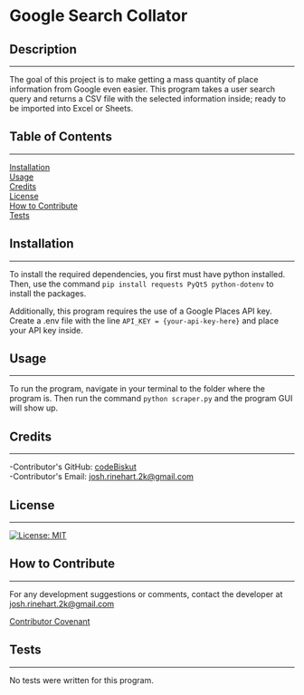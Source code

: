 
  # Google Search Collator   

  ## Description
  ---

  The goal of this project is to make getting a mass quantity of place information from Google even easier. This program takes a user search query and returns a CSV file with the selected information inside; ready to be imported into Excel or Sheets.   

  ## Table of Contents
  ---

  [Installation](#installation)   
  [Usage](#usage)   
  [Credits](#credits)   
  [License](#license)   
  [How to Contribute](#how-to-contribute)   
  [Tests](#tests)   

  ## Installation
  ---

  To install the required dependencies, you first must have python installed. Then, use the command ```pip install requests PyQt5 python-dotenv``` to install the packages.  

  Additionally, this program requires the use of a Google Places API key. Create a .env file with the line ```API_KEY = {your-api-key-here}``` and place your API key inside. 

  ## Usage
  ---

  To run the program, navigate in your terminal to the folder where the program is. Then run the command ```python scraper.py``` and the program GUI will show up.   

  ## Credits
  ---

  -Contributor's GitHub: [codeBiskut](github.com/codeBiskut)   
  -Contributor's Email: <josh.rinehart.2k@gmail.com>   

  ## License
  ---

  
  [![License: MIT](https://img.shields.io/badge/License-MIT-yellow.svg)](https://opensource.org/licenses/MIT)   

  ## How to Contribute
  ---

  For any development suggestions or comments, contact the developer at josh.rinehart.2k@gmail.com   

  [Contributor Covenant](https://www.contributor-covenant.org/)   

  ## Tests
  ---

  No tests were written for this program.   

  